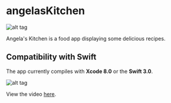 # angelasKitchen

![alt tag](https://cloud.githubusercontent.com/assets/10540496/24483626/042012e0-152c-11e7-8d57-185f9d59adde.png)

Angela's Kitchen is a food app displaying some delicious recipes. 



## Compatibility with Swift


The app currently compiles with <b>Xcode 8.0</b> or the <b>Swift 3.0</b>.


![alt tag](https://cloud.githubusercontent.com/assets/10540496/24482816/a23dd396-1526-11e7-8f45-a5bc8b71e204.gif)

View the video <a href="https://www.youtube.com/watch?v=HY4WQRWwNH0">here</a>.
